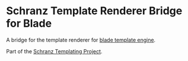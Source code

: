 # Schranz Template Renderer Bridge for Blade

A bridge for the template renderer for [blade template engine](https://github.com/illuminate/view).

Part of the [Schranz Templating Project](https://github.com/schranz-templating/templating).
